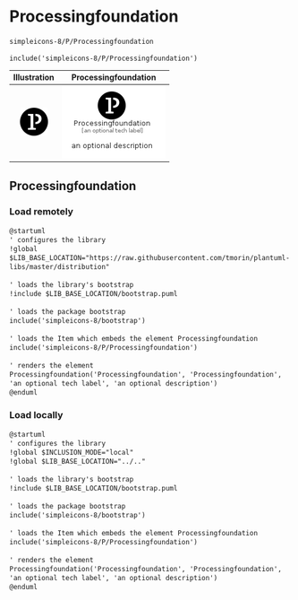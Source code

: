 # Processingfoundation


```text
simpleicons-8/P/Processingfoundation
```

```text
include('simpleicons-8/P/Processingfoundation')
```



| Illustration | Processingfoundation |
| :---: | :---: |
| ![illustration for Illustration](../../simpleicons-8/P/Processingfoundation.png) | ![illustration for Processingfoundation](../../simpleicons-8/P/Processingfoundation.Local.png) |




## Processingfoundation

### Load remotely
```plantuml
@startuml
' configures the library
!global $LIB_BASE_LOCATION="https://raw.githubusercontent.com/tmorin/plantuml-libs/master/distribution"

' loads the library's bootstrap
!include $LIB_BASE_LOCATION/bootstrap.puml

' loads the package bootstrap
include('simpleicons-8/bootstrap')

' loads the Item which embeds the element Processingfoundation
include('simpleicons-8/P/Processingfoundation')

' renders the element
Processingfoundation('Processingfoundation', 'Processingfoundation', 'an optional tech label', 'an optional description')
@enduml
```

### Load locally
```plantuml
@startuml
' configures the library
!global $INCLUSION_MODE="local"
!global $LIB_BASE_LOCATION="../.."

' loads the library's bootstrap
!include $LIB_BASE_LOCATION/bootstrap.puml

' loads the package bootstrap
include('simpleicons-8/bootstrap')

' loads the Item which embeds the element Processingfoundation
include('simpleicons-8/P/Processingfoundation')

' renders the element
Processingfoundation('Processingfoundation', 'Processingfoundation', 'an optional tech label', 'an optional description')
@enduml
```


